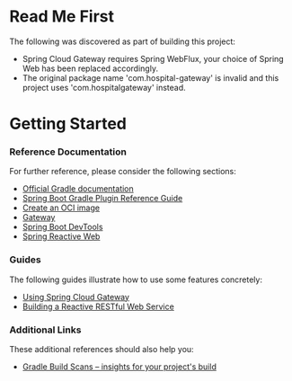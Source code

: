 # Read Me First
The following was discovered as part of building this project:

* Spring Cloud Gateway requires Spring WebFlux, your choice of Spring Web has been replaced accordingly.
* The original package name 'com.hospital-gateway' is invalid and this project uses 'com.hospitalgateway' instead.

# Getting Started

### Reference Documentation
For further reference, please consider the following sections:

* [Official Gradle documentation](https://docs.gradle.org)
* [Spring Boot Gradle Plugin Reference Guide](https://docs.spring.io/spring-boot/docs/3.0.2/gradle-plugin/reference/html/)
* [Create an OCI image](https://docs.spring.io/spring-boot/docs/3.0.2/gradle-plugin/reference/html/#build-image)
* [Gateway](https://docs.spring.io/spring-cloud-gateway/docs/current/reference/html/)
* [Spring Boot DevTools](https://docs.spring.io/spring-boot/docs/3.0.2/reference/htmlsingle/#using.devtools)
* [Spring Reactive Web](https://docs.spring.io/spring-boot/docs/3.0.2/reference/htmlsingle/#web.reactive)

### Guides
The following guides illustrate how to use some features concretely:

* [Using Spring Cloud Gateway](https://github.com/spring-cloud-samples/spring-cloud-gateway-sample)
* [Building a Reactive RESTful Web Service](https://spring.io/guides/gs/reactive-rest-service/)

### Additional Links
These additional references should also help you:

* [Gradle Build Scans – insights for your project's build](https://scans.gradle.com#gradle)

